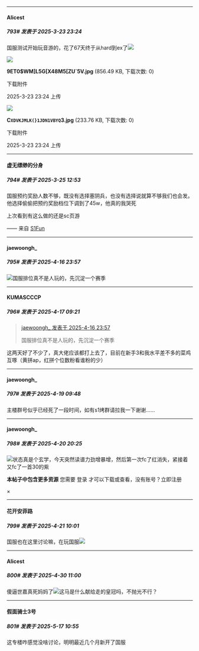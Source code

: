 ﻿
*****

####  Alicest  
##### 793#       发表于 2025-3-23 23:24

国服测试开始玩音游的，花了67天终于从hard到ex了<img src="https://static.saraba1st.com/image/smiley/face2017/018.png" referrerpolicy="no-referrer">

<img src="https://img.saraba1st.com/forum/202503/23/232411bfg6f302oz3ad112.jpg" referrerpolicy="no-referrer">

<strong>9ET0$WM]L5G[X48M5[ZU`5V.jpg</strong> (856.49 KB, 下载次数: 0)

下载附件

2025-3-23 23:24 上传

<img src="https://img.saraba1st.com/forum/202503/23/232417zn4rr4szhm7kkb8b.jpg" referrerpolicy="no-referrer">

<strong>C`XDVKJMLK(}1JDN1VBYQ`3.jpg</strong> (233.76 KB, 下载次数: 0)

下载附件

2025-3-23 23:24 上传

*****

####  虚无缥缈的分身  
##### 794#       发表于 2025-3-25 12:53

国服预约奖励人数不够，既没有选择塞阴兵，也没有选择说就算不够我们也会发。
他选择偷偷把预约奖励档位下调到了45w，他真的我哭死

上次看到有这么做的还是sc页游

—— 来自 [S1Fun](https://s1fun.koalcat.com)

*****

####  jaewoongh_  
##### 795#       发表于 2025-4-16 23:57

<img src="https://static.stage1st.com/image/smiley/face2017/143.png" referrerpolicy="no-referrer">国服排位真不是人玩的，先沉淀一个赛季


*****

####  KUMASCCCP  
##### 796#       发表于 2025-4-17 09:21

<blockquote><a href="httphttps://stage1st.com/2b/forum.php?mod=redirect&amp;goto=findpost&amp;pid=67733380&amp;ptid=1953033" target="_blank">jaewoongh_ 发表于 2025-4-16 23:57</a>

国服排位真不是人玩的，先沉淀一个赛季</blockquote>
这两天好了不少了，真大佬应该都打上去了，目前在新手3和我水平差不多的菜鸡互啄（黄拼ap，红拼个位数粉看谁粉的少）


*****

####  jaewoongh_  
##### 797#       发表于 2025-4-19 09:48

主楼群号似乎已经死了一段时间，如有s1烤群请拉我一下谢谢……


*****

####  jaewoongh_  
##### 798#       发表于 2025-4-20 20:25

<img src="https://static.stage1st.com/image/smiley/face2017/026.png" referrerpolicy="no-referrer">状态真是个玄学，今天突然读谱力劲增暴增，然后第一次fc了红消失，紧接着又fc了一首30的紫

<strong>本帖子中包含更多资源</strong>
您需要 登录 才可以下载或查看，没有账号？立即注册 

×


*****

####  花开安菲路  
##### 799#       发表于 2025-4-21 10:01

国服也在这里讨论嘛，在玩国服<img src="https://static.stage1st.com/image/smiley/face2017/009.gif" referrerpolicy="no-referrer">

*****

####  Alicest  
##### 800#       发表于 2025-4-30 11:00

傻逼世嘉真死妈妈了<img src="https://static.stage1st.com/image/smiley/face2017/001.png" referrerpolicy="no-referrer">这马是什么献给走的皇冠吗，不抛光不行？

*****

####  假面骑士3号  
##### 801#       发表于 2025-5-17 10:55

这专楼咋感觉没啥讨论，明明最近几个月新开了国服

